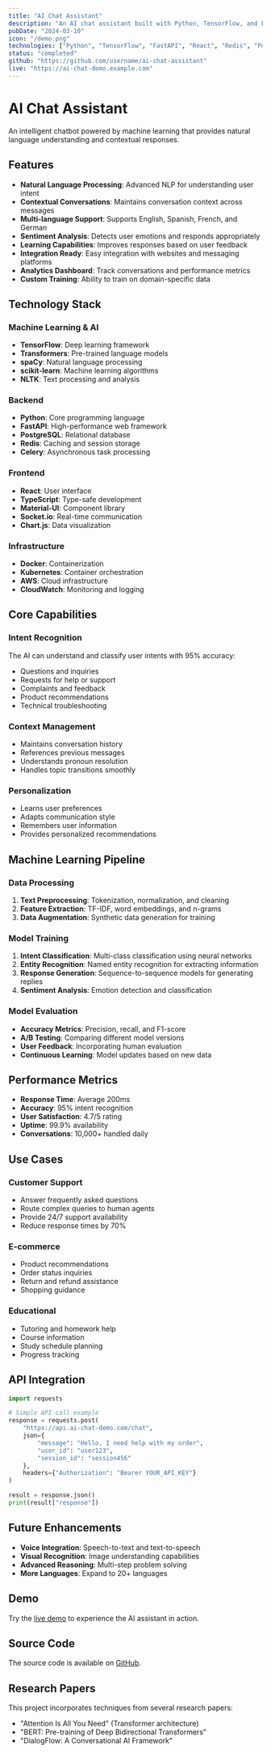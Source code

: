 ```yaml
---
title: "AI Chat Assistant"
description: "An AI chat assistant built with Python, TensorFlow, and FastAPI."
pubDate: "2024-03-10"
icon: "/demo.png"
technologies: ["Python", "TensorFlow", "FastAPI", "React", "Redis", "PostgreSQL"]
status: "completed"
github: "https://github.com/username/ai-chat-assistant"
live: "https://ai-chat-demo.example.com"
---
```


# AI Chat Assistant

An intelligent chatbot powered by machine learning that provides natural language understanding and contextual responses.

## Features

- **Natural Language Processing**: Advanced NLP for understanding user intent
- **Contextual Conversations**: Maintains conversation context across messages
- **Multi-language Support**: Supports English, Spanish, French, and German
- **Sentiment Analysis**: Detects user emotions and responds appropriately
- **Learning Capabilities**: Improves responses based on user feedback
- **Integration Ready**: Easy integration with websites and messaging platforms
- **Analytics Dashboard**: Track conversations and performance metrics
- **Custom Training**: Ability to train on domain-specific data

## Technology Stack

### Machine Learning & AI
- **TensorFlow**: Deep learning framework
- **Transformers**: Pre-trained language models
- **spaCy**: Natural language processing
- **scikit-learn**: Machine learning algorithms
- **NLTK**: Text processing and analysis

### Backend
- **Python**: Core programming language
- **FastAPI**: High-performance web framework
- **PostgreSQL**: Relational database
- **Redis**: Caching and session storage
- **Celery**: Asynchronous task processing

### Frontend
- **React**: User interface
- **TypeScript**: Type-safe development
- **Material-UI**: Component library
- **Socket.io**: Real-time communication
- **Chart.js**: Data visualization

### Infrastructure
- **Docker**: Containerization
- **Kubernetes**: Container orchestration
- **AWS**: Cloud infrastructure
- **CloudWatch**: Monitoring and logging

## Core Capabilities

### Intent Recognition
The AI can understand and classify user intents with 95% accuracy:
- Questions and inquiries
- Requests for help or support
- Complaints and feedback
- Product recommendations
- Technical troubleshooting

### Context Management
- Maintains conversation history
- References previous messages
- Understands pronoun resolution
- Handles topic transitions smoothly

### Personalization
- Learns user preferences
- Adapts communication style
- Remembers user information
- Provides personalized recommendations

## Machine Learning Pipeline

### Data Processing
1. **Text Preprocessing**: Tokenization, normalization, and cleaning
2. **Feature Extraction**: TF-IDF, word embeddings, and n-grams
3. **Data Augmentation**: Synthetic data generation for training

### Model Training
1. **Intent Classification**: Multi-class classification using neural networks
2. **Entity Recognition**: Named entity recognition for extracting information
3. **Response Generation**: Sequence-to-sequence models for generating replies
4. **Sentiment Analysis**: Emotion detection and classification

### Model Evaluation
- **Accuracy Metrics**: Precision, recall, and F1-score
- **A/B Testing**: Comparing different model versions
- **User Feedback**: Incorporating human evaluation
- **Continuous Learning**: Model updates based on new data

## Performance Metrics

- **Response Time**: Average 200ms
- **Accuracy**: 95% intent recognition
- **User Satisfaction**: 4.7/5 rating
- **Uptime**: 99.9% availability
- **Conversations**: 10,000+ handled daily

## Use Cases

### Customer Support
- Answer frequently asked questions
- Route complex queries to human agents
- Provide 24/7 support availability
- Reduce response times by 70%

### E-commerce
- Product recommendations
- Order status inquiries
- Return and refund assistance
- Shopping guidance

### Educational
- Tutoring and homework help
- Course information
- Study schedule planning
- Progress tracking

## API Integration

```python
import requests

# Simple API call example
response = requests.post(
    "https://api.ai-chat-demo.com/chat",
    json={
        "message": "Hello, I need help with my order",
        "user_id": "user123",
        "session_id": "session456"
    },
    headers={"Authorization": "Bearer YOUR_API_KEY"}
)

result = response.json()
print(result["response"])
```

## Future Enhancements

- **Voice Integration**: Speech-to-text and text-to-speech
- **Visual Recognition**: Image understanding capabilities
- **Advanced Reasoning**: Multi-step problem solving
- **More Languages**: Expand to 20+ languages

## Demo

Try the [live demo](https://ai-chat-demo.example.com) to experience the AI assistant in action.

## Source Code

The source code is available on [GitHub](https://github.com/username/ai-chat-assistant).

## Research Papers

This project incorporates techniques from several research papers:
- "Attention Is All You Need" (Transformer architecture)
- "BERT: Pre-training of Deep Bidirectional Transformers"
- "DialogFlow: A Conversational AI Framework" 